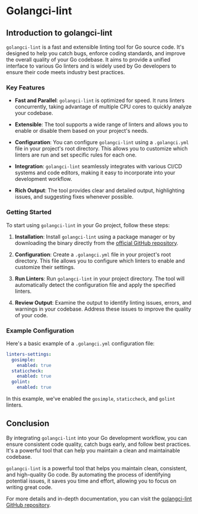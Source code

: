 # Golangci-lint

## Introduction to golangci-lint

`golangci-lint` is a fast and extensible linting tool for Go source code. It's
designed to help you catch bugs, enforce coding standards, and improve the
overall quality of your Go codebase. It aims to provide a unified interface to
various Go linters and is widely used by Go developers to ensure their code
meets industry best practices.

### Key Features

- **Fast and Parallel**: `golangci-lint` is optimized for speed. It runs linters
  concurrently, taking advantage of multiple CPU cores to quickly analyze your
  codebase.

- **Extensible**: The tool supports a wide range of linters and allows you to
  enable or disable them based on your project's needs.

- **Configuration**: You can configure `golangci-lint` using a `.golangci.yml`
  file in your project's root directory. This allows you to customize which
  linters are run and set specific rules for each one.

- **Integration**: `golangci-lint` seamlessly integrates with various CI/CD
  systems and code editors, making it easy to incorporate into your development
  workflow.

- **Rich Output**: The tool provides clear and detailed output, highlighting
  issues, and suggesting fixes whenever possible.

### Getting Started

To start using `golangci-lint` in your Go project, follow these steps:

1. **Installation**: Install `golangci-lint` using a package manager or by
   downloading the binary directly from the [official GitHub
   repository](https://github.com/golangci/golangci-lint).

2. **Configuration**: Create a `.golangci.yml` file in your project's root
   directory. This file allows you to configure which linters to enable and
   customize their settings.

3. **Run Linters**: Run `golangci-lint` in your project directory. The tool will
   automatically detect the configuration file and apply the specified linters.

4. **Review Output**: Examine the output to identify linting issues, errors, and
   warnings in your codebase. Address these issues to improve the quality of
   your code.

### Example Configuration

Here's a basic example of a `.golangci.yml` configuration file:

```yaml
linters-settings:
  gosimple:
    enabled: true
  staticcheck:
    enabled: true
  golint:
    enabled: true
```

In this example, we've enabled the `gosimple`, `staticcheck`, and `golint`
linters.

## Conclusion

By integrating `golangci-lint` into your Go development workflow, you can ensure
consistent code quality, catch bugs early, and follow best practices. It's a
powerful tool that can help you maintain a clean and maintainable codebase.

`golangci-lint` is a powerful tool that helps you maintain clean, consistent,
and high-quality Go code. By automating the process of identifying potential
issues, it saves you time and effort, allowing you to focus on writing great
code.

For more details and in-depth documentation, you can visit the [golangci-lint
GitHub repository](https://github.com/golangci/golangci-lint).
